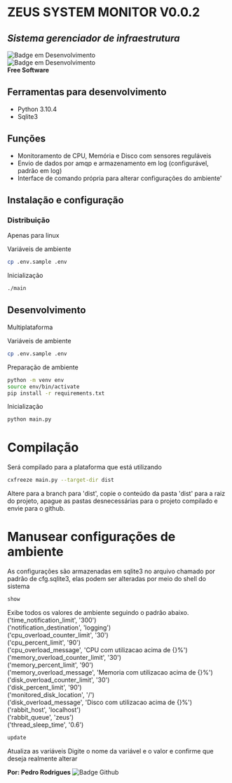 # ZEUS SYSTEM MONITOR V0.0.2
## _Sistema gerenciador de infraestrutura_
![Badge em Desenvolvimento](http://img.shields.io/static/v1?label=STATUS&message=EM%20CANCELADO&color=GREEN&style=for-the-badge)</br>
![Badge em Desenvolvimento](http://img.shields.io/static/v1?label=LICENÇA&message=MIT&color=GREEN&style=for-the-badge)</br>
**Free Software**
## Ferramentas para desenvolvimento
- Python 3.10.4
- Sqlite3

## Funções
- Monitoramento de CPU, Memória e Disco com sensores reguláveis
- Envio de dados por amqp e armazenamento em log (configurável, padrão em log)
- Interface de comando própria para alterar configurações do ambiente'

## Instalação e configuração
### Distribuição
Apenas para linux

Variáveis de ambiente
```sh
cp .env.sample .env
```
Inicialização
```sh
./main
```
## Desenvolvimento
Multiplataforma

Variáveis de ambiente
```sh
cp .env.sample .env
```
Preparação de ambiente
```sh
python -m venv env
source env/bin/activate
pip install -r requirements.txt
```
Inicialização
```sh
python main.py
```
# Compilação
Será compilado para a plataforma que está utilizando
```sh
cxfreeze main.py --target-dir dist 
```
Altere para a branch para 'dist', copie o conteúdo da pasta 'dist' para a raiz do projeto,
apague as pastas desnecessárias para o projeto compilado e envie para o github.
# Manusear configurações de ambiente
As configurações são armazenadas em sqlite3 no arquivo chamado por padrão de cfg.sqlite3,
elas podem ser alteradas por meio do shell do sistema
```sh
show
```
Exibe todos os valores de ambiente seguindo o padrão abaixo.</br>
('time_notification_limit', '300')</br>
('notification_destination', 'logging')</br>
('cpu_overload_counter_limit', '30')</br>
('cpu_percent_limit', '90')</br>
('cpu_overload_message', 'CPU com utilizacao acima de {}%')</br>
('memory_overload_counter_limit', '30')</br>
('memory_percent_limit', '90')</br>
('memory_overload_message', 'Memoria com utilizacao acima de {}%')</br>
('disk_overload_counter_limit', '30')</br>
('disk_percent_limit', '90')</br>
('monitored_disk_location', '/')</br>
('disk_overload_message', 'Disco com utilizacao acima de {}%')</br>
('rabbit_host', 'localhost')</br>
('rabbit_queue', 'zeus')</br>
('thread_sleep_time', '0.6')
```sh
update
```
Atualiza as variáveis
Digite o nome da variável e o valor e confirme que deseja realmente alterar

**Por: Pedro Rodrigues**
![Badge Github](https://img.shields.io/github/followers/PedroRodrigues-dev?style=social)
